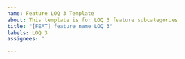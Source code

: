 ```yaml
---
name: Feature LOQ 3 Template
about: This template is for LOQ 3 feature subcategories
title: "[FEAT] feature_name LOQ 3"
labels: LOQ 3
assignees: ''

---
```


###
